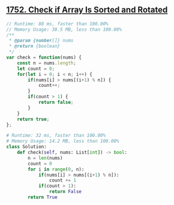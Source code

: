 ## [1752. Check if Array Is Sorted and Rotated](https://leetcode.com/problems/check-if-array-is-sorted-and-rotated/)
```javascript
// Runtime: 80 ms, faster than 100.00%
// Memory Usage: 38.5 MB, less than 100.00%
/**
 * @param {number[]} nums
 * @return {boolean}
 */
var check = function(nums) {
    const n = nums.length;
    let count = 0;
    for(let i = 0; i < n; i++) {
        if(nums[i] > nums[(i+1) % n]) {
            count++;
        }
        if(count > 1) {
            return false;
        }
    }
    return true;
};
```

```python
# Runtime: 32 ms, faster than 100.00%
# Memory Usage: 14.2 MB, less than 100.00%
class Solution:
    def check(self, nums: List[int]) -> bool:
        n = len(nums)
        count = 0
        for i in range(0, n):
            if(nums[i] > nums[(i+1) % n]):
                count += 1
            if(count > 1):
                return False
        return True
 ```
